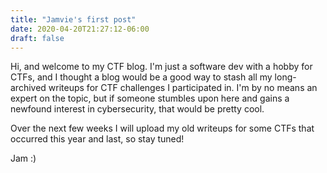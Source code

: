 ```yaml
---
title: "Jamvie's first post"
date: 2020-04-20T21:27:12-06:00
draft: false
---
```


Hi, and welcome to my CTF blog. I'm just a software dev with a hobby for CTFs, and I thought a blog would be a good way to stash all my long-archived writeups for CTF challenges I participated in. I'm by no means an expert on the topic, but if someone stumbles upon here and gains a newfound interest in cybersecurity, that would be pretty cool. 


Over the next few weeks I will upload my old writeups for some CTFs that occurred this year and last, so stay tuned! 

Jam
:)